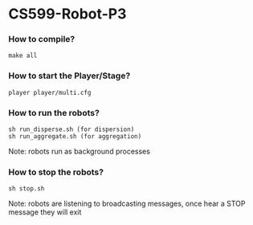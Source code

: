 # CS599-Robot-P3

### How to compile?
```
make all
```

### How to start the Player/Stage?
```
player player/multi.cfg
```

### How to run the robots?
```
sh run_disperse.sh (for dispersion)
sh run_aggregate.sh (for aggregation)
```
Note: robots run as background processes

### How to stop the robots?
```
sh stop.sh
```
Note: robots are listening to broadcasting messages, once hear a STOP message they will exit